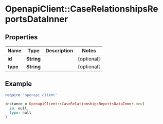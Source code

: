# OpenapiClient::CaseRelationshipsReportsDataInner

## Properties

| Name | Type | Description | Notes |
| ---- | ---- | ----------- | ----- |
| **id** | **String** |  | [optional] |
| **type** | **String** |  | [optional] |

## Example

```ruby
require 'openapi_client'

instance = OpenapiClient::CaseRelationshipsReportsDataInner.new(
  id: null,
  type: null
)
```

